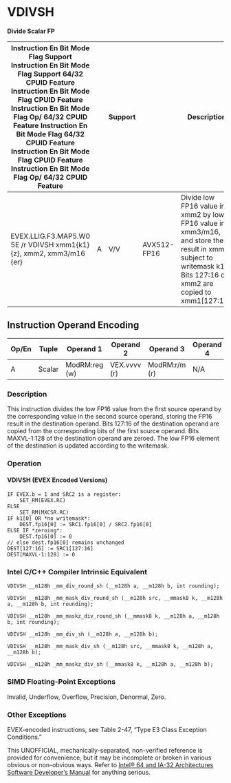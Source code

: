 # VDIVSH

**Divide Scalar FP**

| Instruction En Bit Mode Flag Support Instruction En Bit Mode Flag Support 64/32 CPUID Feature Instruction En Bit Mode Flag CPUID Feature Instruction En Bit Mode Flag Op/ 64/32 CPUID Feature Instruction En Bit Mode Flag 64/32 CPUID Feature Instruction En Bit Mode Flag CPUID Feature Instruction En Bit Mode Flag Op/ 64/32 CPUID Feature |     | Support |             | Description                                                                                                                                                        |
| ---------------------------------------------------------------------------------------------------------------------------------------------------------------------------------------------------------------------------------------------------------------------------------------------------------------------------------------------- | --- | ------- | ----------- | ------------------------------------------------------------------------------------------------------------------------------------------------------------------ |
| EVEX.LLIG.F3.MAP5.W0 5E /r VDIVSH xmm1{k1}{z}, xmm2, xmm3/m16 {er}                                                                                                                                                                                                                                                                             | A   | V/V     | AVX512-FP16 | Divide low FP16 value in xmm2 by low FP16 value in xmm3/m16, and store the result in xmm1 subject to writemask k1. Bits 127:16 of xmm2 are copied to xmm1[127:16]. |

## Instruction Operand Encoding

| Op/En | Tuple  | Operand 1     | Operand 2    | Operand 3     | Operand 4 |
| ----- | ------ | ------------- | ------------ | ------------- | --------- |
| A     | Scalar | ModRM:reg (w) | VEX.vvvv (r) | ModRM:r/m (r) | N/A       |

### Description

This instruction divides the low FP16 value from the first source operand by the corresponding value in the second source operand, storing the FP16 result in the destination operand. Bits 127:16 of the destination operand are copied from the corresponding bits of the first source operand. Bits MAXVL-1:128 of the destination operand are zeroed. The low FP16 element of the destination is updated according to the writemask.

### Operation

#### VDIVSH (EVEX Encoded Versions)

```
IF EVEX.b = 1 and SRC2 is a register:
    SET_RM(EVEX.RC)
ELSE
    SET_RM(MXCSR.RC)
IF k1[0] OR *no writemask*:
    DEST.fp16[0] := SRC1.fp16[0] / SRC2.fp16[0]
ELSE IF *zeroing*:
    DEST.fp16[0] := 0
// else dest.fp16[0] remains unchanged
DEST[127:16] := SRC1[127:16]
DEST[MAXVL-1:128] := 0

```

### Intel C/C++ Compiler Intrinsic Equivalent

```
VDIVSH __m128h _mm_div_round_sh (__m128h a, __m128h b, int rounding);

```

```
VDIVSH __m128h _mm_mask_div_round_sh (__m128h src, __mmask8 k, __m128h a, __m128h b, int rounding);

```

```
VDIVSH __m128h _mm_maskz_div_round_sh (__mmask8 k, __m128h a, __m128h b, int rounding);

```

```
VDIVSH __m128h _mm_div_sh (__m128h a, __m128h b);

```

```
VDIVSH __m128h _mm_mask_div_sh (__m128h src, __mmask8 k, __m128h a, __m128h b);

```

```
VDIVSH __m128h _mm_maskz_div_sh (__mmask8 k, __m128h a, __m128h b);

```

### SIMD Floating-Point Exceptions

Invalid, Underflow, Overflow, Precision, Denormal, Zero.

### Other Exceptions

EVEX-encoded instructions, see Table 2-47, “Type E3 Class Exception Conditions.”

This UNOFFICIAL, mechanically-separated, non-verified reference is provided for convenience, but it may be
incomplete or broken in various obvious or non-obvious
ways. Refer to [Intel® 64 and IA-32 Architectures Software Developer’s Manual](https://software.intel.com/en-us/download/intel-64-and-ia-32-architectures-sdm-combined-volumes-1-2a-2b-2c-2d-3a-3b-3c-3d-and-4) for anything serious.
